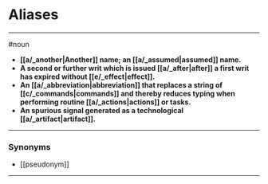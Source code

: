 # Aliases
---
#noun
- **[[a/_another|Another]] name; an [[a/_assumed|assumed]] name.**
- **A second or further writ which is issued [[a/_after|after]] a first writ has expired without [[e/_effect|effect]].**
- **An [[a/_abbreviation|abbreviation]] that replaces a string of [[c/_commands|commands]] and thereby reduces typing when performing routine [[a/_actions|actions]] or tasks.**
- **An spurious signal generated as a technological [[a/_artifact|artifact]].**
---
### Synonyms
- [[pseudonym]]
---
